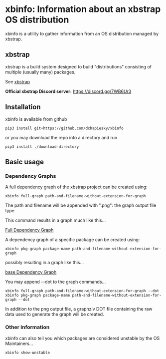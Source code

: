 # xbinfo: Information about an xbstrap OS distribution

xbinfo is a utility to gather information from an OS distribution managed by xbstrap.

## xbstrap

xbstrap is a build system designed to build "distributions" consisting of multiple (usually many) packages.

See [xbstrap](https://github.com/managarm/xbstrap)

**Official xbstrap Discord server:** https://discord.gg/7WB6Ur3

## Installation

xbinfo is available from github

```
pip3 install git+https://github.com/dchapiesky/xbinfo
```

or you may download the repo into a directory and run

```
pip3 install ./download-directory
```


## Basic usage

### Dependency Graphs

A full dependency graph of the xbstrap project can be created using:

```
xbinfo full-graph path-and-filename-without-extension-for-graph
```

The path and filename will be appended with ".png": the graph output file type

This command results in a graph much like this...

[Full Dependency Graph](./images/full.png)


A dependency graph of a specific package can be created using:

```
xbinfo pkg-graph package-name path-and-filename-without-extension-for-graph
```

possibly resulting in a graph like this...

[base Dependency Graph](./images/base.png)

You may append --dot to the graph commands...

```
xbinfo full-graph path-and-filename-without-extension-for-graph --dot
xbinfo pkg-graph package-name path-and-filename-without-extension-for-graph --dot
```

In addition to the png output file, a graphziv DOT file containing the raw data used to generate the graph will be created.


### Other Information

xbinfo can also tell you which packages are considered unstable by the OS Maintainers...

```
xbinfo show-unstable
```




